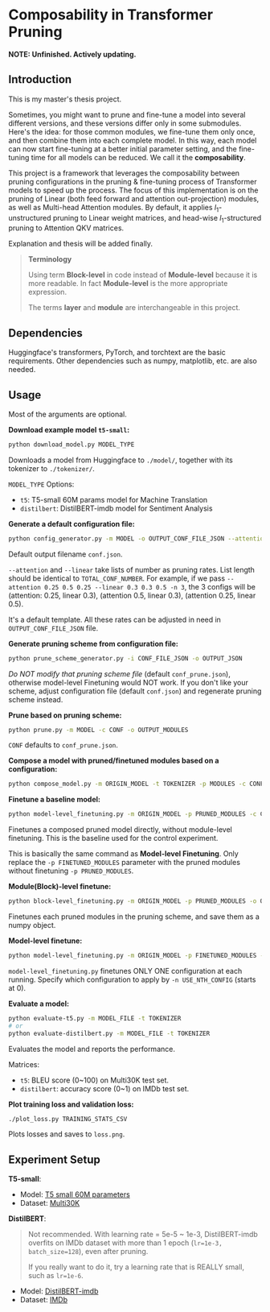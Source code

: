 # Composability in Transformer Pruning

**NOTE: Unfinished. Actively updating.**

## Introduction

This is my master's thesis project.

Sometimes, you might want to prune and fine-tune a model into several different versions, and these versions differ only in some submodules. Here's the idea: for those common modules, we fine-tune them only once, and then combine them into each complete model. In this way, each model can now start fine-tuning at a better initial parameter setting, and the fine-tuning time for all models can be reduced. We call it the **composability**.

This project is a framework that leverages the composability between pruning configurations in the pruning & fine-tuning process of Transformer models to speed up the process. The focus of this implementation is on the pruning of Linear (both feed forward and attention out-projection) modules, as well as Multi-head Attention modules. By default, it applies $l_1$-unstructured pruning to Linear weight matrices, and head-wise $l_1$-structured pruning to Attention QKV matrices.

Explanation and thesis will be added finally.

> **Terminology**
>
> Using term **Block-level** in code instead of **Module-level** because it is more readable. In fact **Module-level** is the more appropriate expression.
>
> The terms **layer** and **module** are interchangeable in this project.

## Dependencies

Huggingface's transformers, PyTorch, and torchtext are the basic requirements. Other dependencies such as numpy, matplotlib, etc. are also needed.

## Usage

Most of the arguments are optional.

**Download example model `t5-small`:**

```bash
python download_model.py MODEL_TYPE
```

Downloads a model from Huggingface to `./model/`, together with its tokenizer to `./tokenizer/`.

`MODEL_TYPE` Options:

- `t5`: T5-small 60M params model for Machine Translation
- `distilbert`: DistilBERT-imdb model for Sentiment Analysis

**Generate a default configuration file:**

```bash
python config_generator.py -m MODEL -o OUTPUT_CONF_FILE_JSON --attention PRUNING_RATE_1 PRUNING_RATE_2 ... --linear PRUNING_RATE_1 PRUNING_RATE_2 ... -n TOTAL_CONF_NUMBER
```

Default output filename `conf.json`.

`--attention` and `--linear` take lists of number as pruning rates. List length should be identical to `TOTAL_CONF_NUMBER`. For example, if we pass `--attention 0.25 0.5 0.25 --linear 0.3 0.3 0.5 -n 3`, the 3 configs will be (attention: 0.25, linear 0.3), (attention 0.5, linear 0.3), (attention 0.25, linear 0.5).

It's a default template. All these rates can be adjusted in need in `OUTPUT_CONF_FILE_JSON` file.

**Generate pruning scheme from configuration file:**

```bash
python prune_scheme_generator.py -i CONF_FILE_JSON -o OUTPUT_JSON
```

*Do NOT modify that pruning scheme file* (default `conf_prune.json`), otherwise model-level Finetuning would NOT work. If you don't like your scheme, adjust configuration file (default `conf.json`) and regenerate pruning scheme instead.

**Prune based on pruning scheme:**

```bash
python prune.py -m MODEL -c CONF -o OUTPUT_MODULES
```

`CONF` defaults to `conf_prune.json`.

**Compose a model with pruned/finetuned modules based on a configuration:**

```bash
python compose_model.py -m ORIGIN_MODEL -t TOKENIZER -p MODULES -c CONF_FILE -n USE_NTH_CONFIG -o OUTPUT_MODEL
```

**Finetune a baseline model:**

```bash
python model-level_finetuning.py -m ORIGIN_MODEL -p PRUNED_MODULES -c CONF_FILE -n USE_NTH_CONFIG -o OUTPUT_PTH --stats TRAINING_STATS_CSV
```

Finetunes a composed pruned model directly, without module-level finetuning. This is the baseline used for the control experiment.

This is basically the same command as **Model-level Finetuning**. Only replace the `-p FINETUNED_MODULES` parameter with the pruned modules without finetuning `-p PRUNED_MODULES`.

**Module(Block)-level finetune:**

```bash
python block-level_finetuning.py -m ORIGIN_MODEL -p PRUNED_MODULES -o OUTPUT_MODULES --stats TRAINING_STATS_CSV
```

Finetunes each pruned modules in the pruning scheme, and save them as a numpy object.

**Model-level finetune:**

```bash
python model-level_finetuning.py -m ORIGIN_MODEL -p FINETUNED_MODULES -c CONF_FILE -n USE_NTH_CONFIG -o OUTPUT_PTH --stats TRAINING_STATS_CSV
```

`model-level_finetuning.py` finetunes ONLY ONE configuration at each running. Specify which configuration to apply by `-n USE_NTH_CONFIG` (starts at 0).

**Evaluate a model:**

```bash
python evaluate-t5.py -m MODEL_FILE -t TOKENIZER
# or
python evaluate-distilbert.py -m MODEL_FILE -t TOKENIZER
```

Evaluates the model and reports the performance.

Matrices:

- `t5`: BLEU score (0~100) on Multi30K test set.
- `distilbert`: accuracy score (0~1) on IMDb test set.

**Plot training loss and validation loss:**

```bash
./plot_loss.py TRAINING_STATS_CSV
```

Plots losses and saves to `loss.png`.

## Experiment Setup

**T5-small**:

- Model: [T5 small 60M parameters](https://huggingface.co/t5-small)
- Dataset: [Multi30K](https://pytorch.org/text/stable/_modules/torchtext/datasets/multi30k.html)

**DistilBERT**:

> Not recommended. With learning rate = 5e-5 ~ 1e-3, DistilBERT-imdb overfits on IMDb dataset with more than 1 epoch (`lr=1e-3, batch_size=128`), even after pruning.
>
> If you really want to do it, try a learning rate that is REALLY small, such as `lr=1e-6`.

- Model: [DistilBERT-imdb](https://huggingface.co/lvwerra/distilbert-imdb)
- Dataset: [IMDb](https://huggingface.co/datasets/imdb)
